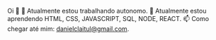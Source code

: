 Oi 👋
🔭 Atualmente estou trabalhando autonomo.
🌱 Atualmente estou aprendendo HTML, CSS, JAVASCRIPT, SQL, NODE, REACT.
📫 Como chegar até mim: danielclaitul@gmail.com.

